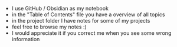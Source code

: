 -  I use GitHub / Obsidian as my notebook
-  in the "Table of Contents" file you have a overview of all topics
-  in the project folder I have notes for some of my projects
-  feel free to browse my notes :)
-  I would appreciate it if you correct me when you see some wrong information
